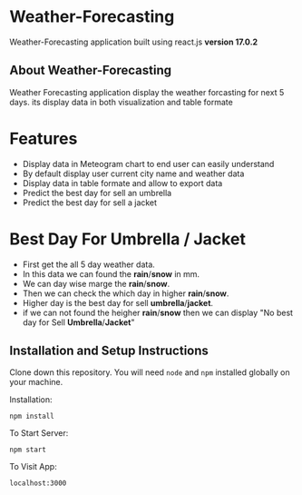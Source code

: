 
# Weather-Forecasting
 Weather-Forecasting application built using react.js **version 17.0.2**

## About  Weather-Forecasting

Weather Forecasting application display the weather forcasting for next 5 days. its display data in both visualization and table formate 

# Features

 - Display data in Meteogram chart to end user can easily understand
 - By default display user current city name and weather data
 - Display data in table formate and allow to export data 
 - Predict the  best  day for sell an umbrella 
 - Predict the best  day for sell a jacket

# Best Day For Umbrella / Jacket
 - First get the all 5 day weather data.
 - In this data we can found the **rain**/**snow** in mm.
 - We can day wise marge the **rain**/**snow**.
 - Then we can check the which day in higher **rain**/**snow**.
 - Higher day is the best day for sell **umbrella**/**jacket**.
 - if we can not found the heigher **rain**/**snow** then we can display "No best day for Sell **Umbrella**/**Jacket**"

 


  ## Installation and Setup Instructions
  Clone down this repository. You will need  `node`  and  `npm`  installed globally on your machine.
  
  Installation:

`npm install`  

To Start Server:

`npm start`  

To Visit App:

`localhost:3000`



